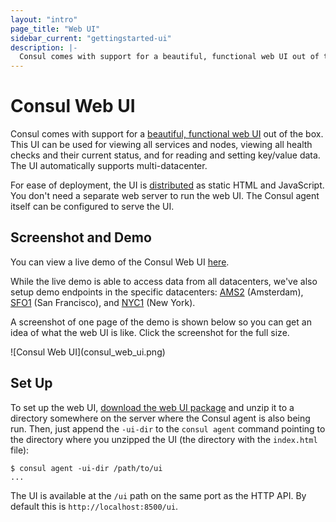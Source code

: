 ```yaml
---
layout: "intro"
page_title: "Web UI"
sidebar_current: "gettingstarted-ui"
description: |-
  Consul comes with support for a beautiful, functional web UI out of the box. This UI can be used for viewing all services and nodes, viewing all health checks and their current status, and for reading and setting key/value data. The UI automatically supports multi-datacenter.
---
```


# Consul Web UI

Consul comes with support for a
[beautiful, functional web UI](http://demo.consul.io) out of the box.
This UI can be used for viewing all services and nodes, viewing all
health checks and their current status, and for reading and setting
key/value data. The UI automatically supports multi-datacenter.

For ease of deployment, the UI is
[distributed](/downloads_web_ui.html)
as static HTML and JavaScript.
You don't need a separate web server to run the web UI. The Consul
agent itself can be configured to serve the UI.

## Screenshot and Demo

You can view a live demo of the Consul Web UI
[here](http://demo.consul.io).

While the live demo is able to access data from all datacenters,
we've also setup demo endpoints in the specific datacenters:
[AMS2](http://ams2.demo.consul.io) (Amsterdam),
[SFO1](http://sfo1.demo.consul.io) (San Francisco),
and [NYC1](http://nyc1.demo.consul.io) (New York).

A screenshot of one page of the demo is shown below so you can get an
idea of what the web UI is like. Click the screenshot for the full size.

<div class="center">
![Consul Web UI](consul_web_ui.png)
</div>

## Set Up

To set up the web UI,
[download the web UI package](/downloads_web_ui.html)
and unzip it to a directory somewhere on the server where the Consul agent
is also being run. Then, just append the `-ui-dir` to the `consul agent`
command pointing to the directory where you unzipped the UI (the
directory with the `index.html` file):

```text
$ consul agent -ui-dir /path/to/ui
...
```

The UI is available at the `/ui` path on the same port as the HTTP API.
By default this is `http://localhost:8500/ui`.
